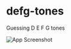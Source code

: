 # defg-tones

Guessing D E F G tones

![App Screenshot](app/src/main/assets/screenshot-defg-tones.png)
